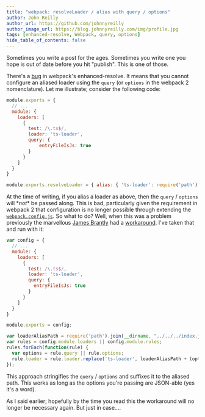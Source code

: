 ```yaml
---
title: "webpack: resolveLoader / alias with query / options"
author: John Reilly
author_url: https://github.com/johnnyreilly
author_image_url: https://blog.johnnyreilly.com/img/profile.jpg
tags: [enhanced-resolve, Webpack, query, options]
hide_table_of_contents: false
---
```

Sometimes you write a post for the ages. Sometimes you write one you hope is out of date before you hit "publish". This is one of those.

 There's a [bug](<https://github.com/webpack/enhanced-resolve/issues/41>) in webpack's enhanced-resolve. It means that you cannot configure an aliased loader using the `query` (or `options` in the webpack 2 nomenclature). Let me illustrate; consider the following code:

```js
module.exports = {
  // ...
  module: {
    loaders: [
      {
        test: /\.ts$/,
        loader: 'ts-loader',
        query: {
            entryFileIsJs: true
        }
      }
    ]
  }
}

module.exports.resolveLoader = { alias: { 'ts-loader': require('path').join(__dirname, "../../index.js")
```

At the time of writing, if you alias a loader as above, then the `query` / `options` will \**not*\* be passed along. This is bad, particularly given the requirement in webpack 2 that configuration is no longer possible through extending the [`webpack.config.js`](<https://webpack.js.org/guides/migrating/#loader-configuration-is-through-options>). So what to do? Well, when this was a problem previously the marvellous [James Brantly](<https://www.twitter.com/jbrantly>) had a [workaround](<https://github.com/webpack/webpack/issues/1289#issuecomment-125767499>). I've taken that and run with it:

```js
var config = {
  // ...
  module: {
    loaders: [
      {
        test: /\.ts$/,
        loader: 'ts-loader',
        query: {
          entryFileIsJs: true
        }
      }
    ]
  }
}

module.exports = config;

var loaderAliasPath = require('path').join(__dirname, "../../../index.js");
var rules = config.module.loaders || config.module.rules;
rules.forEach(function(rule) {
  var options = rule.query || rule.options;
  rule.loader = rule.loader.replace('ts-loader', loaderAliasPath + (options ? '?' + JSON.stringify(options) : ''));
});
```

This approach stringifies the `query` / `options` and suffixes it to the aliased path. This works as long as the options you're passing are JSON-able (yes it's a word).

As I said earlier; hopefully by the time you read this the workaround will no longer be necessary again. But just in case....


